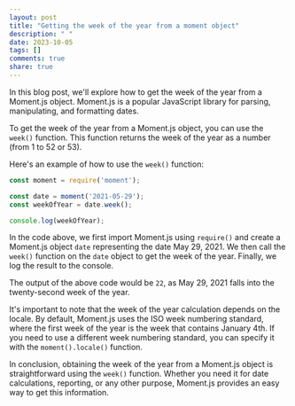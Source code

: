 ```yaml
---
layout: post
title: "Getting the week of the year from a moment object"
description: " "
date: 2023-10-05
tags: []
comments: true
share: true
---
```


In this blog post, we'll explore how to get the week of the year from a Moment.js object. Moment.js is a popular JavaScript library for parsing, manipulating, and formatting dates.

To get the week of the year from a Moment.js object, you can use the `week()` function. This function returns the week of the year as a number (from 1 to 52 or 53).

Here's an example of how to use the `week()` function:

```javascript
const moment = require('moment');

const date = moment('2021-05-29');
const weekOfYear = date.week();

console.log(weekOfYear);
```

In the code above, we first import Moment.js using `require()` and create a Moment.js object `date` representing the date May 29, 2021. We then call the `week()` function on the `date` object to get the week of the year. Finally, we log the result to the console.

The output of the above code would be `22`, as May 29, 2021 falls into the twenty-second week of the year.

It's important to note that the week of the year calculation depends on the locale. By default, Moment.js uses the ISO week numbering standard, where the first week of the year is the week that contains January 4th. If you need to use a different week numbering standard, you can specify it with the `moment().locale()` function.

In conclusion, obtaining the week of the year from a Moment.js object is straightforward using the `week()` function. Whether you need it for date calculations, reporting, or any other purpose, Moment.js provides an easy way to get this information.